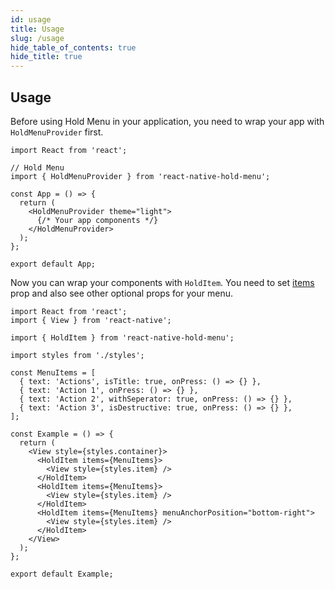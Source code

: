 ```yaml
---
id: usage
title: Usage
slug: /usage
hide_table_of_contents: true
hide_title: true
---
```


## Usage

Before using Hold Menu in your application, you need to wrap your app with `HoldMenuProvider` first.

```tsx
import React from 'react';

// Hold Menu
import { HoldMenuProvider } from 'react-native-hold-menu';

const App = () => {
  return (
    <HoldMenuProvider theme="light">
      {/* Your app components */}
    </HoldMenuProvider>
  );
};

export default App;
```

Now you can wrap your components with `HoldItem`. You need to set [items](/react-native-hold-menu/docs/props#items) prop and also see other optional props for your menu.

```tsx
import React from 'react';
import { View } from 'react-native';

import { HoldItem } from 'react-native-hold-menu';

import styles from './styles';

const MenuItems = [
  { text: 'Actions', isTitle: true, onPress: () => {} },
  { text: 'Action 1', onPress: () => {} },
  { text: 'Action 2', withSeperator: true, onPress: () => {} },
  { text: 'Action 3', isDestructive: true, onPress: () => {} },
];

const Example = () => {
  return (
    <View style={styles.container}>
      <HoldItem items={MenuItems}>
        <View style={styles.item} />
      </HoldItem>
      <HoldItem items={MenuItems}>
        <View style={styles.item} />
      </HoldItem>
      <HoldItem items={MenuItems} menuAnchorPosition="bottom-right">
        <View style={styles.item} />
      </HoldItem>
    </View>
  );
};

export default Example;
```
